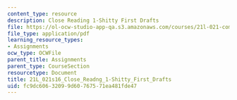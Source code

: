 ```yaml
---
content_type: resource
description: Close Reading 1-Shitty First Drafts
file: https://ol-ocw-studio-app-qa.s3.amazonaws.com/courses/21l-021-comedy-spring-2016/fc9dc60632099d60767571ea481fde47_21L_021s16_Close_Reading_1-Shitty_First_Drafts.pdf
file_type: application/pdf
learning_resource_types:
- Assignments
ocw_type: OCWFile
parent_title: Assignments
parent_type: CourseSection
resourcetype: Document
title: 21L_021s16_Close_Readng_1-Shitty_First_Drafts
uid: fc9dc606-3209-9d60-7675-71ea481fde47
---
```


